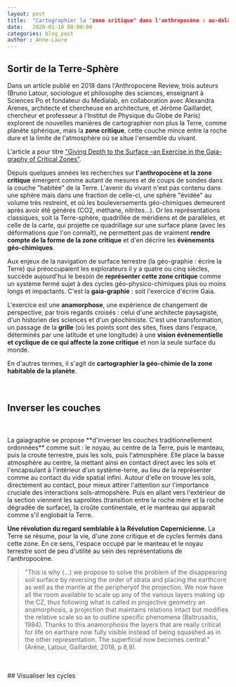 ```yaml
---
layout: post
title:  "Cartographier la "zone critique" dans l'anthropocène : au-delà de latitude - longitude"
date:   2020-01-10 08:00:00
categories: blog_post
author : Anne-Laure
---
```



## Sortir de la Terre-Sphère

Dans un article publié en 2018 dans l'Anthropocene Review, trois auteurs (Bruno Latour, sociologue et philosophe des sciences,
enseignant à Sciences Po et fondateur du Medialab, en collaboration avec Alexandra Arenes, architecte et chercheuse en architecture, et Jérôme Gaillardet, chercheur et professeur à l'Institut de Physique du Globe de Paris) explorent de nouvelles
manières de cartographier non plus la Terre, comme planète sphérique, mais la **zone critique**, cette couche mince entre la roche
dure et la limite de l'atmosphère où se situe l'ensemble du vivant.

L'article a pour titre ["Giving Depth to the Surface –an Exercise in the Gaia-graphy of Critical Zones"](http://www.bruno-latour.fr/sites/default/files/155-GAIAGRAPHY-accepted.pdf). 

Depuis quelques années les recherches sur **l'anthropocène et la zone critique** émergent comme autant de mesures et de coups de sondes dans la couche "habitée" de la Terre. L'avenir du vivant n'est pas contenu dans une sphère mais dans une fraction de celle-ci, une sphère "évidée" au volume très restreint, et où les bouleversements géo-chimiques demeurent après avoir été générés (CO2, méthane, nitrites...). Or les représentations classiques, soit la Terre-sphère, quadrillée de méridiens et de parallèles, et celle de la carte, qui projette ce quadrillage sur une surface plane (avec les déformations que l'on connaît), ne permettent pas de vraiment **rendre compte de la forme de la zone critique** et d'en décrire les **évènements géo-chimiques**.

Aux enjeux de la navigation de surface terrestre (la géo-graphie : écrire la Terre) qui préoccupaient les explorateurs il y a quatre ou cinq siècles, succède aujourd'hui le besoin de **représenter cette zone critique** comme un système fermé sujet à des cycles géo-physico-chimiques plus ou moins longs et impactants. C'est la **gaia-graphie** : soit l'exercice d'écrire Gaia.

L'exercice est une **anamorphose**, une expérience de changement de perspective, par trois regards croisés : celui d'une architecte paysagiste, d'un historien des sciences et d'un géochimiste. C'est une transformation, un passage de la **grille** (où les points sont des sites, fixes dans l'espace, déterminés par une latitude et une longitude) à une **vision évènementielle et cyclique de ce qui affecte la zone critique** et non la seule surface du monde.

En d'autres termes, il s'agit de **cartographier la géo-chimie de la zone habitable de la planète**.  
</br>
</br>
## Inverser les couches
</br>
</br>
La gaiagraphie se propose **d'inverser les couches traditionnellement ordonnées** comme suit : le noyau, au centre de la Terre, puis le manteau, puis la croute terrestre, puis les sols, puis l'atmosphère. Elle place la basse atmosphère au centre, la mettant ainsi en contact direct avec les sols et l'encapsulant à l'intérieur d'un système-terre, au lieu de la représenter comme au contact du vide spatial infini. Autour d'elle on trouve les sols, directement au contact, pour mieux attirer l'attention sur l'importance cruciale des interactions sols-atmopshère. Puis en allant vers l'extérieur de la section viennent les saprolites (transition entre la roche mère et la roche dégradée de surface), la croûte continentale, et le manteau qui apparaît comme s'il englobait la Terre.

**Une révolution du regard semblable à la Révolution Copernicienne.** La Terre se résume, pour la vie, d'une zone critique et de cycles fermés dans cette zone. En ce sens, l'espace occupé par le manteau et le noyau terrestre sont de peu d'utilité au sein des représentations de l'anthropocène.

>"This  is  why  (...)  we  propose  to  solve  the  problem  of  the disappearing soil surface by reversing the order of strata and placing the earthcore as well as the mantle at the peripheryof the projection. We now have all the room available to scale up any of the various layers making up the CZ, thus following what is called in projective geometry an anamorphosis, a   projection that maintains relations intact but modifies the relative scale so as to outline specific phenomena (Baltrusaitis, 1984). Thanks to this anamorphosis the layers that are really critical for life on earthare now fully visible instead of being squashed as in the other representation. The superficial now becomes central." (Arène, Latour, Gaillardet, 2018, p 8,9).
</br>
</br>
## Visualiser les cycles 
</br>
</br>

